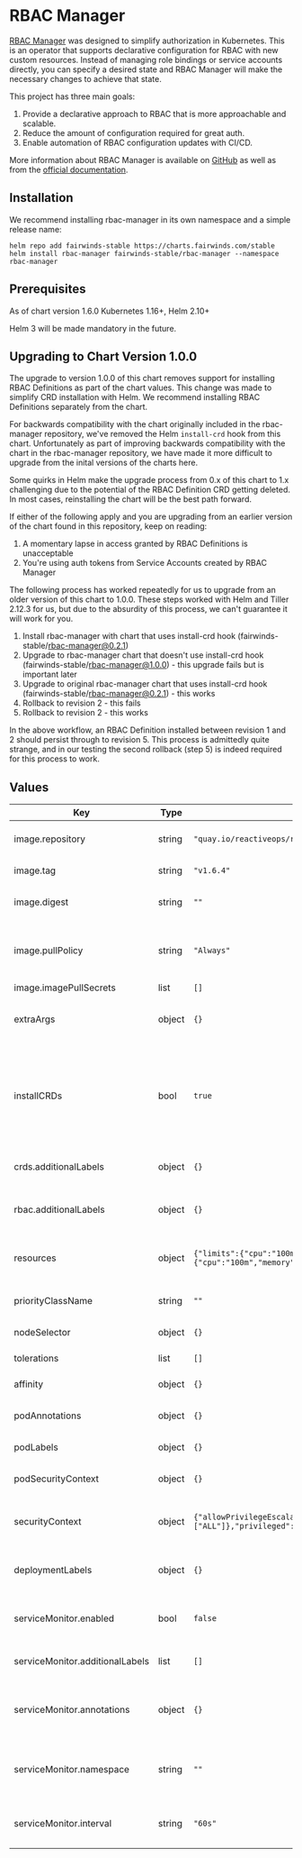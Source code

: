 # RBAC Manager

[RBAC Manager](https://fairwindsops.github.io/rbac-manager/) was designed to simplify authorization in Kubernetes. This is an operator that supports declarative configuration for RBAC with new custom resources. Instead of managing role bindings or service accounts directly, you can specify a desired state and RBAC Manager will make the necessary changes to achieve that state.

This project has three main goals:

1. Provide a declarative approach to RBAC that is more approachable and scalable.
2. Reduce the amount of configuration required for great auth.
3. Enable automation of RBAC configuration updates with CI/CD.

More information about RBAC Manager is available on [GitHub](https://github.com/FairwindsOps/rbac-manager) as well as from the [official documentation](https://fairwindsops.github.io/rbac-manager/).

## Installation

We recommend installing rbac-manager in its own namespace and a simple release name:

```
helm repo add fairwinds-stable https://charts.fairwinds.com/stable
helm install rbac-manager fairwinds-stable/rbac-manager --namespace rbac-manager
```

## Prerequisites

As of chart version 1.6.0 Kubernetes 1.16+, Helm 2.10+

Helm 3 will be made mandatory in the future.

## Upgrading to Chart Version 1.0.0

The upgrade to version 1.0.0 of this chart removes support for installing RBAC Definitions as part of the chart values. This change was made to simplify CRD installation with Helm. We recommend installing RBAC Definitions separately from the chart.

For backwards compatibility with the chart originally included in the rbac-manager repository, we've removed the Helm `install-crd` hook from this chart. Unfortunately as part of improving backwards compatibility with the chart in the rbac-manager repository, we have made it more difficult to upgrade from the inital versions of the charts here.

Some quirks in Helm make the upgrade process from 0.x of this chart to 1.x challenging due to the potential of the RBAC Definition CRD getting deleted. In most cases, reinstalling the chart will be the best path forward.

If either of the following apply and you are upgrading from an earlier version of the chart found in this repository, keep on reading:

1. A momentary lapse in access granted by RBAC Definitions is unacceptable
2. You're using auth tokens from Service Accounts created by RBAC Manager

The following process has worked repeatedly for us to upgrade from an older version of this chart to 1.0.0. These steps worked with Helm and Tiller 2.12.3 for us, but due to the absurdity of this process, we can't guarantee it will work for you.

1. Install rbac-manager with chart that uses install-crd hook (fairwinds-stable/rbac-manager@0.2.1)
2. Upgrade to rbac-manager chart that doesn't use install-crd hook (fairwinds-stable/rbac-manager@1.0.0) - this upgrade fails but is important later
3. Upgrade to original rbac-manager chart that uses install-crd hook (fairwinds-stable/rbac-manager@0.2.1) - this works
4. Rollback to revision 2 - this fails
5. Rollback to revision 2 - this works

In the above workflow, an RBAC Definition installed between revision 1 and 2 should persist through to revision 5. This process is admittedly quite strange, and in our testing the second rollback (step 5) is indeed required for this process to work.

## Values

| Key | Type | Default | Description |
|-----|------|---------|-------------|
| image.repository | string | `"quay.io/reactiveops/rbac-manager"` | The image to run for rbac manager |
| image.tag | string | `"v1.6.4"` | The tag of the image to run |
| image.digest | string | `""` | The digest of the image to run |
| image.pullPolicy | string | `"Always"` | The image pullPolicy. Recommend not changing this |
| image.imagePullSecrets | list | `[]` |  |
| extraArgs | object | `{}` | A map of flag=value to pass to rbac-manager |
| installCRDs | bool | `true` | If true, install and upgrade CRDs. See the Helm documentation for [best practices regarding CRDs](https://helm.sh/docs/chart_best_practices/custom_resource_definitions/#install-a-crd-declaration-before-using-the-resource). |
| crds.additionalLabels | object | `{}` | add additional labels to the installed CRDs |
| rbac.additionalLabels | object | `{}` | add additional labels to the installed RBAC resources |
| resources | object | `{"limits":{"cpu":"100m","memory":"128Mi"},"requests":{"cpu":"100m","memory":"128Mi"}}` | A resources block for the rbac-manager pods |
| priorityClassName | string | `""` | The name of a priorityClass to use |
| nodeSelector | object | `{}` | Deployment nodeSelector |
| tolerations | list | `[]` | Deployment tolerations |
| affinity | object | `{}` | Deployment affinity |
| podAnnotations | object | `{}` | Annotations to apply to the pods |
| podLabels | object | `{}` | Labels to apply to the pod |
| podSecurityContext | object | `{}` | securityContext to apply to the whole pod |
| securityContext | object | `{"allowPrivilegeEscalation":false,"capabilities":{"drop":["ALL"]},"privileged":false,"readOnlyRootFilesystem":true,"runAsNonRoot":true}` | securityContext to apply to the rbac-manager container |
| deploymentLabels | object | `{}` | Labels to apply to the Deployment resource |
| serviceMonitor.enabled | bool | `false` | If true, a ServiceMonitor will be created for Prometheus |
| serviceMonitor.additionalLabels | list | `[]` | Additional labels to ServiceMonitor |
| serviceMonitor.annotations | object | `{}` | Annotations to apply to the serviceMonitor and headless service |
| serviceMonitor.namespace | string | `""` | The namespace to deploy the serviceMonitor into |
| serviceMonitor.interval | string | `"60s"` | How often to scrape the metrics endpoint |
